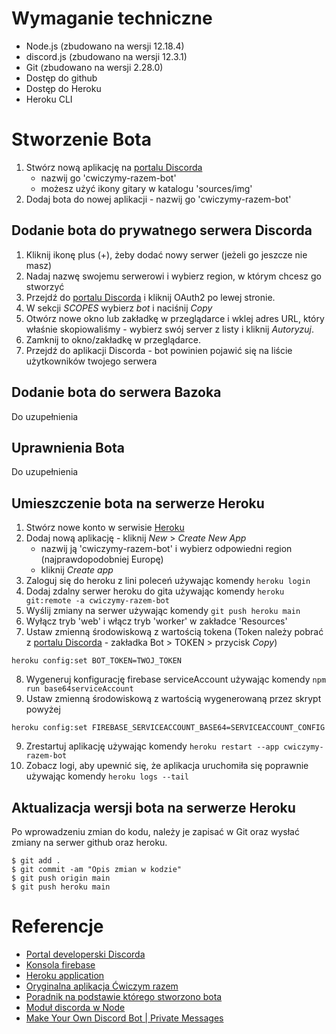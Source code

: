 
Wymaganie techniczne
====================
* Node.js (zbudowano na wersji 12.18.4)
* discord.js (zbudowano na wersji 12.3.1)
* Git (zbudowano na wersji 2.28.0)
* Dostęp do github
* Dostęp do Heroku
* Heroku CLI

Stworzenie Bota
===============

1. Stwórz nową aplikację na [portalu Discorda](https://discordapp.com/developers/applications/) 
   * nazwij go 'cwiczymy-razem-bot'
   * możesz użyć ikony gitary w katalogu 'sources/img'
2. Dodaj bota do nowej aplikacji - nazwij go 'cwiczymy-razem-bot'

Dodanie bota do prywatnego serwera Discorda
-------------------------------------------

1. Kliknij ikonę plus (+), żeby dodać nowy serwer (jeżeli go jeszcze nie masz)
2. Nadaj nazwę swojemu serwerowi i wybierz region, w którym chcesz go stworzyć
3. Przejdź do [portalu Discorda](https://discordapp.com/developers/applications/) i kliknij OAuth2 po lewej stronie.
4. W sekcji _SCOPES_ wybierz _bot_ i naciśnij _Copy_
5. Otwórz nowe okno lub zakładkę w przeglądarce i wklej adres URL, który właśnie skopiowaliśmy - wybierz swój server z listy i kliknij _Autoryzuj_.
6. Zamknij to okno/zakładkę w przeglądarce.
7. Przejdź do aplikacji Discorda - bot powinien pojawić się na liście użytkowników twojego serwera

Dodanie bota do serwera Bazoka
------------------------------

Do uzupełnienia

Uprawnienia Bota
----------------

Do uzupełnienia

Umieszczenie bota na serwerze Heroku
------------------------------------

1. Stwórz nowe konto w serwisie [Heroku](https://heroku.com/)
2. Dodaj nową aplikację - kliknij _New_ > _Create New App_
   * nazwij ją 'cwiczymy-razem-bot' i wybierz odpowiedni region (najprawdopodobniej Europę)
   * kliknij _Create app_
3. Zaloguj się do heroku z lini poleceń używając komendy `heroku login`
4. Dodaj zdalny serwer heroku do gita używając komendy `heroku git:remote -a cwiczymy-razem-bot`
5. Wyślij zmiany na serwer używając komendy `git push heroku main`
6. Wyłącz tryb 'web' i włącz tryb 'worker' w zakładce 'Resources'
7. Ustaw zmienną środowiskową z wartością tokena (Token należy pobrać z [portalu Discorda](https://discordapp.com/developers/applications/) - zakładka Bot > TOKEN > przycisk _Copy_)
```
heroku config:set BOT_TOKEN=TWOJ_TOKEN
```
8. Wygeneruj konfigurację firebase serviceAccount używając komendy `npm run base64serviceAccount`
9. Ustaw zmienną środowiskową z wartością wygenerowaną przez skrypt powyżej
```
heroku config:set FIREBASE_SERVICEACCOUNT_BASE64=SERVICEACCOUNT_CONFIG
```
9. Zrestartuj aplikację używając komendy `heroku restart --app cwiczymy-razem-bot`
10. Zobacz logi, aby upewnić się, że aplikacja uruchomiła się poprawnie używając komendy `heroku logs --tail`

Aktualizacja wersji bota na serwerze Heroku
-------------------------------------------

Po wprowadzeniu zmian do kodu, należy je zapisać w Git oraz wysłać zmiany na serwer github oraz heroku.

```
$ git add .
$ git commit -am "Opis zmian w kodzie"
$ git push origin main
$ git push heroku main
```

Referencje
==========

* [Portal developerski Discorda](https://discord.com/developers/applications)
* [Konsola firebase](https://console.firebase.google.com/u/0/project/bazok-dev/overview)
* [Heroku application](https://dashboard.heroku.com/)
* [Oryginalna aplikacja Ćwiczym razem](https://bazok-98f32.web.app/)
* [Poradnik na podstawie którego stworzono bota](https://thomlom.dev/create-a-discord-bot-under-15-minutes/)
* [Moduł discorda w Node](https://discord.js.org/)
* [Make Your Own Discord Bot | Private Messages](https://www.youtube.com/watch?v=v8YTRDQsFUo)
